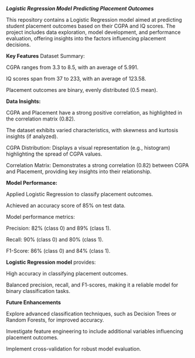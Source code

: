 ***Logistic Regression Model Predicting Placement Outcomes***

This repository contains a Logistic Regression model aimed at predicting student placement outcomes based on their CGPA and IQ scores. The project includes data exploration, model development, and performance evaluation, offering insights into the factors influencing placement decisions.

**Key Features**
Dataset Summary:

CGPA ranges from 3.3 to 8.5, with an average of 5.991.

IQ scores span from 37 to 233, with an average of 123.58.

Placement outcomes are binary, evenly distributed (0.5 mean).

**Data Insights:**

CGPA and Placement have a strong positive correlation, as highlighted in the correlation matrix (0.82).

The dataset exhibits varied characteristics, with skewness and kurtosis insights (if analyzed).

CGPA Distribution: Displays a visual representation (e.g., histogram) highlighting the spread of CGPA values.

Correlation Matrix: Demonstrates a strong correlation (0.82) between CGPA and Placement, providing key insights into their relationship.

**Model Performance:**

Applied Logistic Regression to classify placement outcomes.

Achieved an accuracy score of 85% on test data.

Model performance metrics:

Precision: 82% (class 0) and 89% (class 1).

Recall: 90% (class 0) and 80% (class 1).

F1-Score: 86% (class 0) and 84% (class 1).

**Logistic Regression model** provides:

High accuracy in classifying placement outcomes.

Balanced precision, recall, and F1-scores, making it a reliable model for binary classification tasks.

**Future Enhancements**

Explore advanced classification techniques, such as Decision Trees or Random Forests, for improved accuracy.

Investigate feature engineering to include additional variables influencing placement outcomes.

Implement cross-validation for robust model evaluation.
